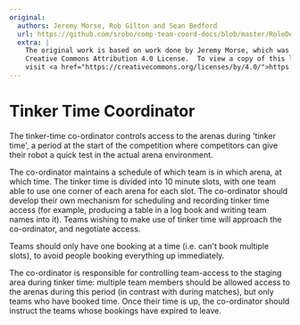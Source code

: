 ```yaml
---
original:
  authors: Jeremy Morse, Rob Gilton and Sean Bedford
  url: https://github.com/srobo/comp-team-coord-docs/blob/master/RoleDescriptions/tinker.md
  extra: |
    The original work is based on work done by Jeremy Morse, which was under the
    Creative Commons Attribution 4.0 License.  To view a copy of this license,
    visit <a href="https://creativecommons.org/licenses/by/4.0/">https://creativecommons.org/licenses/by/4.0/</a>.
---
```

# Tinker Time Coordinator

The tinker-time co-ordinator controls access to the arenas during 'tinker time',
a period at the start of the competition where competitors can give their robot
a quick test in the actual arena environment.

The co-ordinator maintains a schedule of which team is in which arena, at which
time. The tinker time is divided into 10 minute slots, with one team able to
use one corner of each arena for each slot. The co-ordinator should develop
their own mechanism for scheduling and recording tinker time access (for
example, producing a table in a log book and writing team names into it). Teams
wishing to make use of tinker time will approach the co-ordinator, and
negotiate access.

Teams should only have one booking at a time (i.e. can't book multiple slots),
to avoid people booking everything up immediately.

The co-ordinator is responsible for controlling team-access to the staging
area during tinker time: multiple team members should be allowed access to the
arenas during this period (in contrast with during matches), but only teams
who have booked time. Once their time is up, the co-ordinator should instruct
the teams whose bookings have expired to leave.
